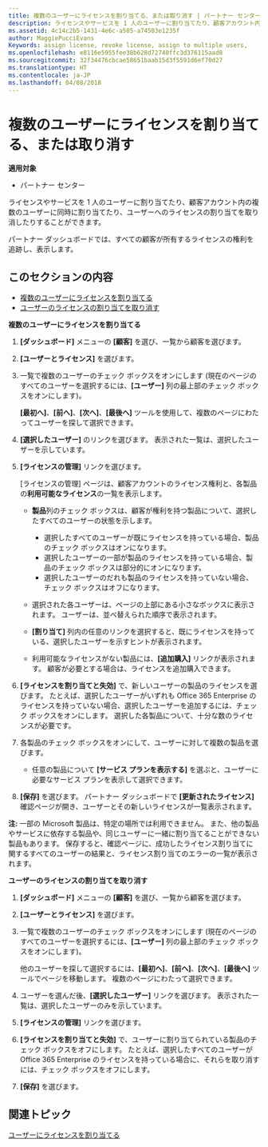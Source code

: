 ```yaml
---
title: 複数のユーザーにライセンスを割り当てる、または取り消す | パートナー センター
description: ライセンスやサービスを 1 人のユーザーに割り当てたり、顧客アカウント内の複数のユーザーに同時に割り当てたり、ユーザーへのライセンスの割り当てを取り消したりすることができます。
ms.assetid: 4c14c2b5-1431-4e6c-a505-a74503e1235f
author: MaggiePucciEvans
Keywords: assign license, revoke license, assign to multiple users,
ms.openlocfilehash: e8116e5955fee38b628d72740ffc3d376115aad8
ms.sourcegitcommit: 32f34476cbcae58651baab15d3f5591d6ef70d27
ms.translationtype: HT
ms.contentlocale: ja-JP
ms.lasthandoff: 04/08/2018
---
```

# <a name="assign-or-revoke-licenses-to-multiple-users"></a>複数のユーザーにライセンスを割り当てる、または取り消す

**適用対象**

-  パートナー センター

ライセンスやサービスを 1 人のユーザーに割り当てたり、顧客アカウント内の複数のユーザーに同時に割り当てたり、ユーザーへのライセンスの割り当てを取り消したりすることができます。

パートナー ダッシュボードでは、すべての顧客が所有するライセンスの権利を追跡し、表示します。

## <a name="in-this-section"></a>このセクションの内容


-   [複数のユーザーにライセンスを割り当てる](#assign-licenses-to-groups)
-   [ユーザーのライセンスの割り当てを取り消す](#revoking-licenses)

<a href="" id="assign-licenses-to-groups"></a>
**複数のユーザーにライセンスを割り当てる**

1.  **[ダッシュボード]** メニューの **[顧客]** を選び、一覧から顧客を選びます。
2.  **[ユーザーとライセンス]** を選びます。
3.  一覧で複数のユーザーのチェック ボックスをオンにします  (現在のページのすべてのユーザーを選択するには、**[ユーザー]** 列の最上部のチェック ボックスをオンにします)。

    **[最初へ]**、**[前へ]**、**[次へ]**、**[最後へ]** ツールを使用して、複数のページにわたってユーザーを探して選択できます。

4.  **[選択したユーザー]** のリンクを選びます。 表示された一覧は、選択したユーザーを示しています。
5.  **[ライセンスの管理]** リンクを選びます。

    [ライセンスの管理] ページは、顧客アカウントのライセンス権利と、各製品の**利用可能なライセンス**の一覧を表示します。

    -   **製品**列のチェック ボックスは、顧客が権利を持つ製品について、選択したすべてのユーザーの状態を示します。

        -   選択したすべてのユーザーが既にライセンスを持っている場合、製品のチェック ボックスはオンになります。
        -   選択したユーザーの一部が製品のライセンスを持っている場合、製品のチェック ボックスは部分的にオンになります。
        -   選択したユーザーのだれも製品のライセンスを持っていない場合、チェック ボックスはオフになります。
    -   選択された各ユーザーは、ページの上部にある小さなボックスに表示されます。 ユーザーは、並べ替えられた順序で表示されます。

    -   **[割り当て]** 列内の任意のリンクを選択すると、既にライセンスを持っている、選択したユーザーを示すヒントが表示されます。

    -   利用可能なライセンスがない製品には、**[追加購入]** リンクが表示されます。 顧客が必要とする場合は、ライセンスを追加購入できます。

6.  **[ライセンスを割り当てと失効]** で、新しいユーザーの製品のライセンスを選びます。 たとえば、選択したユーザーがいずれも Office 365 Enterprise のライセンスを持っていない場合、選択したユーザーを追加するには、チェック ボックスをオンにします。 選択した各製品について、十分な数のライセンスが必要です。
7.  各製品のチェック ボックスをオンにして、ユーザーに対して複数の製品を選びます。
    -   任意の製品について **[サービス プランを表示する]** を選ぶと、ユーザーに必要なサービス プランを表示して選択できます。

8.  **[保存]** を選びます。 パートナー ダッシュボードで **[更新されたライセンス]** 確認ページが開き、ユーザーとその新しいライセンスが一覧表示されます。

**注:** 一部の Microsoft 製品は、特定の場所では利用できません。 また、他の製品やサービスに依存する製品や、同じユーザーに一緒に割り当てることができない製品もあります。 保存すると、確認ページに、成功したライセンス割り当てに関するすべてのユーザーの結果と、ライセンス割り当てのエラーの一覧が表示されます。

 

<a href="" id="revoking-licenses"></a>
**ユーザーのライセンスの割り当てを取り消す**

1.  **[ダッシュボード]** メニューの **[顧客]** を選び、一覧から顧客を選びます。
2.  **[ユーザーとライセンス]** を選びます。
3.  一覧で複数のユーザーのチェック ボックスをオンにします  (現在のページのすべてのユーザーを選択するには、**[ユーザー]** 列の最上部のチェック ボックスをオンにします)。

    他のユーザーを探して選択するには、**[最初へ]**、**[前へ]**、**[次へ]**、**[最後へ]** ツールでページを移動します。 複数のページにわたって選択できます。

4.  ユーザーを選んだ後、**[選択したユーザー]** リンクを選びます。 表示された一覧は、選択したユーザーのみを示しています。
5.  **[ライセンスの管理]** リンクを選びます。
6.  **[ライセンスを割り当てと失効]** で、ユーザーに割り当てられている製品のチェック ボックスをオフにします。 たとえば、選択したすべてのユーザーが Office 365 Enterprise のライセンスを持っている場合に、それらを取り消すには、チェック ボックスをオフにします。
7.  **[保存]** を選びます。

## <a name="related-topics"></a>関連トピック


[ユーザーにライセンスを割り当てる](assign-licenses-to-users.md)

 

 



